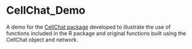# CellChat_Demo

A demo for the [CellChat package](https://github.com/jinworks/CellChat) developed to illustrate the use of functions included in the R package and original functions built using the CellChat object and network. 
